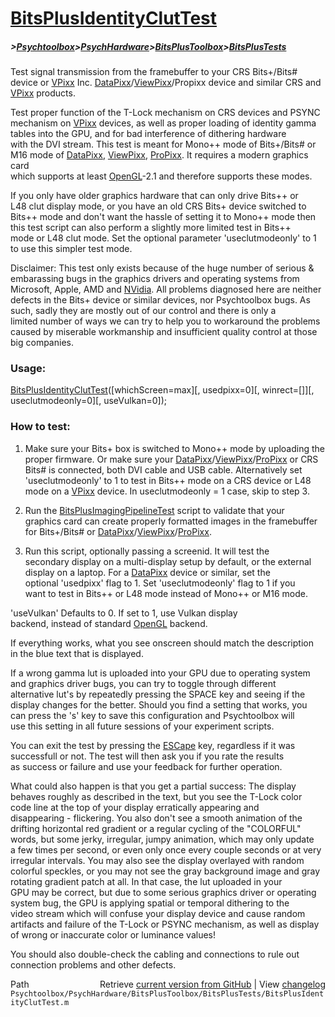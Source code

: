 # [BitsPlusIdentityClutTest](BitsPlusIdentityClutTest)
##### >[Psychtoolbox](Psychtoolbox)>[PsychHardware](PsychHardware)>[BitsPlusToolbox](BitsPlusToolbox)>[BitsPlusTests](BitsPlusTests)

Test signal transmission from the framebuffer to your CRS Bits+/Bits\#  
device or [VPixx](VPixx) Inc. [DataPixx](DataPixx)/[ViewPixx](ViewPixx)/Propixx device and similar CRS and  
[VPixx](VPixx) products.  
  
Test proper function of the T-Lock mechanism on CRS devices and PSYNC  
mechanism on [VPixx](VPixx) devices, as well as proper loading of identity gamma  
tables into the GPU, and for bad interference of dithering hardware  
with the DVI stream. This test is meant for Mono++ mode of Bits+/Bits\# or  
M16 mode of [DataPixx](DataPixx), [ViewPixx](ViewPixx), [ProPixx](ProPixx). It requires a modern graphics card  
which supports at least [OpenGL](OpenGL)-2.1 and therefore supports these modes.  
  
If you only have older graphics hardware that can only drive Bits++ or  
L48 clut display mode, or you have an old CRS Bits+ device switched to  
Bits++ mode and don't want the hassle of setting it to Mono++ mode then  
this test script can also perform a slightly more limited test in Bits++  
mode or L48 clut mode. Set the optional parameter 'useclutmodeonly' to 1  
to use this simpler test mode.  
  
Disclaimer: This test only exists because of the huge number of serious &  
embarassing bugs in the graphics drivers and operating systems from  
Microsoft, Apple, AMD and [NVidia](NVidia). All problems diagnosed here are neither  
defects in the Bits+ device or similar devices, nor Psychtoolbox bugs. As  
such, sadly they are mostly out of our control and there is only a  
limited number of ways we can try to help you to workaround the problems  
caused by miserable workmanship and insufficient quality control at those  
big companies.  
  
### Usage:  
  
[BitsPlusIdentityClutTest](BitsPlusIdentityClutTest)([whichScreen=max][, usedpixx=0][, winrect=[]][, useclutmodeonly=0][, useVulkan=0]);  
  
### How to test:  
  
1. Make sure your Bits+ box is switched to Mono++ mode by uploading the  
   proper firmware. Or make sure your [DataPixx](DataPixx)/[ViewPixx](ViewPixx)/[ProPixx](ProPixx) or CRS  
   Bits\# is connected, both DVI cable and USB cable. Alternatively set  
   'useclutmodeonly' to 1 to test in Bits++ mode on a CRS device or L48  
   mode on a [VPixx](VPixx) device. In useclutmodeonly = 1 case, skip to step 3.  
  
2. Run the [BitsPlusImagingPipelineTest](BitsPlusImagingPipelineTest) script to validate that your  
   graphics card can create properly formatted images in the framebuffer  
   for Bits+/Bits\# or [DataPixx](DataPixx)/[ViewPixx](ViewPixx)/[ProPixx](ProPixx).  
  
3. Run this script, optionally passing a screenid. It will test the  
   secondary display on a multi-display setup by default, or the external  
   display on a laptop. For a [DataPixx](DataPixx) device or similar, set the  
   optional 'usedpixx' flag to 1. Set 'useclutmodeonly' flag to 1 if you  
   want to test in Bits++ or L48 mode instead of Mono++ or M16 mode.  
  
'useVulkan' Defaults to 0. If set to 1, use Vulkan display  
backend, instead of standard [OpenGL](OpenGL) backend.  
  
If everything works, what you see onscreen should match the description  
in the blue text that is displayed.  
  
If a wrong gamma lut is uploaded into your GPU due to operating system  
and graphics driver bugs, you can try to toggle through different  
alternative lut's by repeatedly pressing the SPACE key and seeing if the  
display changes for the better. Should you find a setting that works, you  
can press the 's' key to save this configuration and Psychtoolbox will  
use this setting in all future sessions of your experiment scripts.  
  
You can exit the test by pressing the [ESCape](ESCape) key, regardless if it was  
successfull or not. The test will then ask you if you rate the results  
as success or failure and use your feedback for further operation.  
  
What could also happen is that you get a partial success: The display  
behaves roughly as described in the text, but you see the T-Lock color  
code line at the top of your display erratically appearing and  
disappearing - flickering. You also don't see a smooth animation of the  
drifting horizontal red gradient or a regular cycling of the "COLORFUL"  
words, but some jerky, irregular, jumpy animation, which may only update  
a few times per second, or even only once every couple seconds or at very  
irregular intervals. You may also see the display overlayed with random  
colorful speckles, or you may not see the gray background image and gray  
rotating gradient patch at all. In that case, the lut uploaded in your  
GPU may be correct, but due to some serious graphics driver or operating  
system bug, the GPU is applying spatial or temporal dithering to the  
video stream which will confuse your display device and cause random  
artifacts and failure of the T-Lock or PSYNC mechanism, as well as display  
of wrong or inaccurate color or luminance values!  
  
You should also double-check the cabling and connections to rule out  
connection problems and other defects.  
  




<div class="code_header" style="text-align:right;">
  <span style="float:left;">Path&nbsp;&nbsp;</span> <span class="counter">Retrieve <a href=
  "https://raw.github.com/Psychtoolbox-3/Psychtoolbox-3/beta/Psychtoolbox/PsychHardware/BitsPlusToolbox/BitsPlusTests/BitsPlusIdentityClutTest.m">current version from GitHub</a> | View <a href=
  "https://github.com/Psychtoolbox-3/Psychtoolbox-3/commits/beta/Psychtoolbox/PsychHardware/BitsPlusToolbox/BitsPlusTests/BitsPlusIdentityClutTest.m">changelog</a></span>
</div>
<div class="code">
  <code>Psychtoolbox/PsychHardware/BitsPlusToolbox/BitsPlusTests/BitsPlusIdentityClutTest.m</code>
</div>

